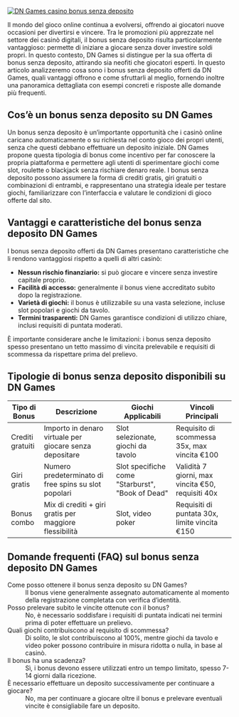 [![DN Games casino bonus senza deposito](https://123-caf.pages.dev/gitsignup.png)](https://vrmoo.ru/Bt82HjjY)

<p>Il mondo del gioco online continua a evolversi, offrendo ai giocatori nuove occasioni per divertirsi e vincere. Tra le promozioni più apprezzate nel settore dei casinò digitali, il bonus senza deposito risulta particolarmente vantaggioso: permette di iniziare a giocare senza dover investire soldi propri. In questo contesto, DN Games si distingue per la sua offerta di bonus senza deposito, attirando sia neofiti che giocatori esperti. In questo articolo analizzeremo cosa sono i bonus senza deposito offerti da DN Games, quali vantaggi offrono e come sfruttarli al meglio, fornendo inoltre una panoramica dettagliata con esempi concreti e risposte alle domande più frequenti.</p>  <h2>Cos’è un bonus senza deposito su DN Games</h2> <p>Un bonus senza deposito è un’importante opportunità che i casinò online caricano automaticamente o su richiesta nel conto gioco dei propri utenti, senza che questi debbano effettuare un deposito iniziale. DN Games propone questa tipologia di bonus come incentivo per far conoscere la propria piattaforma e permettere agli utenti di sperimentare giochi come slot, roulette o blackjack senza rischiare denaro reale. I bonus senza deposito possono assumere la forma di crediti gratis, giri gratuiti o combinazioni di entrambi, e rappresentano una strategia ideale per testare giochi, familiarizzare con l’interfaccia e valutare le condizioni di gioco offerte dal sito.</p>  <h2>Vantaggi e caratteristiche del bonus senza deposito DN Games</h2> <p>I bonus senza deposito offerti da DN Games presentano caratteristiche che li rendono vantaggiosi rispetto a quelli di altri casinò:</p> <ul>   <li><strong>Nessun rischio finanziario:</strong> si può giocare e vincere senza investire capitale proprio.</li>   <li><strong>Facilità di accesso:</strong> generalmente il bonus viene accreditato subito dopo la registrazione.</li>   <li><strong>Varietà di giochi:</strong> il bonus è utilizzabile su una vasta selezione, incluse slot popolari e giochi da tavolo.</li>   <li><strong>Termini trasparenti:</strong> DN Games garantisce condizioni di utilizzo chiare, inclusi requisiti di puntata moderati.</li> </ul> <p>È importante considerare anche le limitazioni: i bonus senza deposito spesso presentano un tetto massimo di vincita prelevabile e requisiti di scommessa da rispettare prima del prelievo.</p>  <h2>Tipologie di bonus senza deposito disponibili su DN Games</h2> <table>   <thead>     <tr>       <th>Tipo di Bonus</th>       <th>Descrizione</th>       <th>Giochi Applicabili</th>       <th>Vincoli Principali</th>     </tr>   </thead>   <tbody>     <tr>       <td>Crediti gratuiti</td>       <td>Importo in denaro virtuale per giocare senza depositare</td>       <td>Slot selezionate, giochi da tavolo</td>       <td>Requisito di scommessa 35x, max vincita €100</td>     </tr>     <tr>       <td>Giri gratis</td>       <td>Numero predeterminato di free spins su slot popolari</td>       <td>Slot specifiche come "Starburst", "Book of Dead"</td>       <td>Validità 7 giorni, max vincita €50, requisiti 40x</td>     </tr>     <tr>       <td>Bonus combo</td>       <td>Mix di crediti + giri gratis per maggiore flessibilità</td>       <td>Slot, video poker</td>       <td>Requisiti di puntata 30x, limite vincita €150</td>     </tr>   </tbody> </table>  <h2>Domande frequenti (FAQ) sul bonus senza deposito DN Games</h2> <dl>   <dt>Come posso ottenere il bonus senza deposito su DN Games?</dt>   <dd>Il bonus viene generalmente assegnato automaticamente al momento della registrazione completata con verifica d’identità.</dd>    <dt>Posso prelevare subito le vincite ottenute con il bonus?</dt>   <dd>No, è necessario soddisfare i requisiti di puntata indicati nei termini prima di poter effettuare un prelievo.</dd>    <dt>Quali giochi contribuiscono al requisito di scommessa?</dt>   <dd>Di solito, le slot contribuiscono al 100%, mentre giochi da tavolo e video poker possono contribuire in misura ridotta o nulla, in base al casinò.</dd>    <dt>Il bonus ha una scadenza?</dt>   <dd>Sì, i bonus devono essere utilizzati entro un tempo limitato, spesso 7-14 giorni dalla ricezione.</dd>    <dt>È necessario effettuare un deposito successivamente per continuare a giocare?</dt>   <dd>No, ma per continuare a giocare oltre il bonus e prelevare eventuali vincite è consigliabile fare un deposito.</dd> </dl>